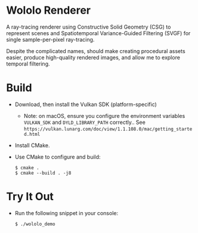 # Wololo Renderer

A ray-tracing renderer using Constructive Solid Geometry (CSG) to represent scenes and 
Spatiotemporal Variance-Guided Filtering (SVGF) for single sample-per-pixel ray-tracing.

Despite the complicated names, should make creating procedural assets easier, produce 
high-quality rendered images, and allow me to explore temporal filtering.

# Build

- Download, then install the Vulkan SDK (platform-specific)
    -   Note: on macOS, ensure you configure the environment variables `VULKAN_SDK` and `DYLD_LIBRARY_PATH` 
        correctly..
        See `https://vulkan.lunarg.com/doc/view/1.1.108.0/mac/getting_started.html`

- Install CMake.
- Use CMake to configure and build:
    ```
    $ cmake .
    $ cmake --build . -j8
    ```

# Try It Out

- Run the following snippet in your console:
    ```
    $ ./wololo_demo
    ```
